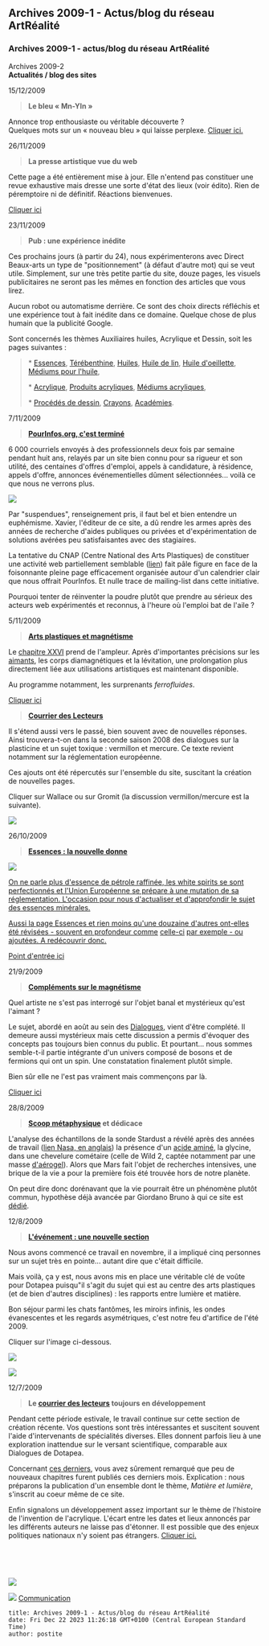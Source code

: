 ## Archives 2009-1 - Actus/blog du réseau ArtRéalité
### Archives 2009-1 - actus/blog du réseau ArtRéalité
 Archives 2009-2  
**Actualités / blog des sites**

15/12/2009

> **Le bleu « Mn-YIn »**

  
Annonce trop enthousiaste ou véritable découverte ?  
Quelques mots sur un « nouveau bleu » qui laisse perplexe. [Cliquer ici.](hitechbleumnyin.html)

26/11/2009

> **La presse artistique vue du web**

Cette page a été entièrement mise à jour. Elle n'entend pas constituer une revue exhaustive mais dresse une sorte d'état des lieux (voir édito). Rien de péremptoire ni de définitif. Réactions bienvenues.

[Cliquer ici](http://www.artrealite.com/presseenligne.htm)

23/11/2009

> **Pub : une expérience inédite**

Ces prochains jours (à partir du 24), nous expérimenterons avec Direct Beaux-arts un type de "positionnement" (à défaut d'autre mot) qui se veut utile. Simplement, sur une très petite partie du site, douze pages, les visuels publicitaires ne seront pas les mêmes en fonction des articles que vous lirez.

Aucun robot ou automatisme derrière. Ce sont des choix directs réfléchis et une expérience tout à fait inédite dans ce domaine. Quelque chose de plus humain que la publicité Google.

Sont concernés les thèmes Auxiliaires huiles, Acrylique et Dessin, soit les pages suivantes :

> \* [Essences](essences.html), [Térébenthine](terebenthine.html), [Huiles](huiles.html), [Huile de lin](huiledelin.html), [Huile d'oeillette](huiledoeillette.html), [Médiums pour l'huile](mediumspourlhuile.html),
> 
> \* [Acrylique](acrylique.html), [Produits acryliques](produitsacryl.html), [Médiums acryliques](mediumspourlacrylique.html),
> 
> \* [Procédés de dessin](procedesdessin.html), [Crayons](crayon.html), [Académies](academies.html).

7/11/2009

> [**PourInfos.org, c'est terminé**](chap26magnetisme.html#artsplastiques)

6 000 courriels envoyés à des professionnels deux fois par semaine pendant huit ans, relayés par un site bien connu pour sa rigueur et son utilité, des centaines d'offres d'emploi, appels à candidature, à résidence, appels d'offre, annonces événementielles dûment sélectionnées... voilà ce que nous ne verrons plus.

![](images/pourinfossuspension.jpg)

Par "suspendues", renseignement pris, il faut bel et bien entendre un euphémisme. Xavier, l'éditeur de ce site, a dû rendre les armes après des années de recherche d'aides publiques ou privées et d'expérimentation de solutions avérées peu satisfaisantes avec des stagiaires.

La tentative du CNAP (Centre National des Arts Plastiques) de constituer une activité web partiellement semblable ([lien](http://www.cnap.fr/index.php?page=infos&idCategPro=31&categorie=appels-a-projet-et-offres-d-emploi)) fait pâle figure en face de la foisonnante pleine page efficacement organisée autour d'un calendrier clair que nous offrait PourInfos. Et nulle trace de mailing-list dans cette initiative.

Pourquoi tenter de réinventer la poudre plutôt que prendre au sérieux des acteurs web expérimentés et reconnus, à l'heure où l'emploi bat de l'aile ?

5/11/2009

> **[Arts plastiques et magnétisme](chap26magnetisme.html#artsplastiques)**

Le [chapitre XXVI](chap26magnetisme.html) prend de l'ampleur. Après d'importantes précisions sur les [aimants](chap26magnetisme.html#aimants), les corps diamagnétiques et la lévitation, une prolongation plus directement liée aux utilisations artistiques est maintenant disponible.

Au programme notamment, les surprenants _ferrofluides_.

[Cliquer ici](chap26magnetisme.html#artsplastiques)

> **[Courrier des Lecteurs](courrierdeslecteurs2008b.html)**

Il s'étend aussi vers le passé, bien souvent avec de nouvelles réponses. Ainsi trouvera-t-on dans la seconde saison 2008 des dialogues sur la plasticine et un sujet toxique : vermillon et mercure. Ce texte revient notamment sur la réglementation européenne.

Ces ajouts ont été répercutés sur l'ensemble du site, suscitant la création de nouvelles pages.

Cliquer sur Wallace ou sur Gromit (la discussion vermillon/mercure est la suivante).

**![](images/cdl2008bwallaceetgromit.jpg)**

26/10/2009

> **[Essences : la nouvelle donne](essences.html)**

[![](images/chap26ferrofluids.jpg)](chap26magnetisme.html#artsplastiques)

[On ne parle plus d'essence de pétrole raffinée, les white spirits se sont perfectionnés et l'Union Européenne se prépare à une mutation de sa réglementation. L'occasion pour nous d'actualiser et d'approfondir le sujet des essences minérales.](essences.html)

[Aussi la page Essences et rien moins qu'une douzaine d'autres ont-elles été révisées - souvent en profondeur comme](essences.html) [celle-ci](distillationraffinage.html) [par exemple - ou ajoutées. A redécouvrir donc.](essences.html)

[Point d'entrée ici](essences.html)

21/9/2009

> **[Compléments sur le magnétisme](chap26magnetisme.html)**

Quel artiste ne s'est pas interrogé sur l'objet banal et mystérieux qu'est l'aimant ?

Le sujet, abordé en août au sein des [Dialogues](dialoguesdotapea.html), vient d'être complété. Il demeure aussi mystérieux mais cette discussion a permis d'évoquer des concepts pas toujours bien connus du public. Et pourtant... nous sommes semble-t-il partie intégrante d'un univers composé de bosons et de fermions qui ont un spin. Une constatation finalement plutôt simple.

Bien sûr elle ne l'est pas vraiment mais commençons par là.

[Cliquer ici](chap26magnetisme.html)

28/8/2009

> **[Scoop métaphysique](file:///C:/Documents%20and%20Settings/All%20Users/Documents/Documents%20publics/Mes%20sites%20Web/dotapea%20-%20ancien/chap25lumiereetmatiere.htm) et dédicace**

L'analyse des échantillons de la sonde Stardust a révélé après des années de travail ([lien Nasa, en anglais](http://stardust.jpl.nasa.gov/news/news115.html)) la présence d'un [acide aminé](file:///C:/Documents%20and%20Settings/All%20Users/Documents/Documents%20publics/Mes%20sites%20Web/dotapea%20-%20ancien/acides.htm#acidesamines), la glycine, dans une chevelure cométaire (celle de Wild 2, captée notamment par une masse [d'aérogel](file:///C:/Documents%20and%20Settings/All%20Users/Documents/Documents%20publics/Mes%20sites%20Web/dotapea%20-%20ancien/chap05aerogel.htm)). Alors que Mars fait l'objet de recherches intensives, une brique de la vie a pour la première fois été trouvée hors de notre planète.

On peut dire donc dorénavant que la vie pourrait être un phénomène plutôt commun, hypothèse déjà avancée par Giordano Bruno à qui ce site est [dédié](blog20092.html#dedicaces).

12/8/2009

> **[L'événement : une nouvelle section](chap25lumiereetmatiere.html)**

Nous avons commencé ce travail en novembre, il a impliqué cinq personnes sur un sujet très en pointe... autant dire que c'était difficile.

Mais voilà, ça y est, nous avons mis en place une véritable clé de voûte pour Dotapea puisqu"il s'agit du sujet qui est au centre des arts plastiques (et de bien d'autres disciplines) : les rapports entre lumière et matière.

Bon séjour parmi les chats fantômes, les miroirs infinis, les ondes évanescentes et les regards asymétriques, c'est notre feu d'artifice de l'été 2009.

Cliquer sur l'image ci-dessous.

[![](images/kirkouk1953.jpg)](essences.html)

[![](images/chap25planetemolecule.jpg)](chap25lumiereetmatiere.html)

12/7/2009

> **Le [courrier des lecteurs](courrierdeslecteurs.html) toujours en développement**

Pendant cette période estivale, le travail continue sur cette section de création récente. Vos questions sont très intéressantes et suscitent souvent l'aide d'intervenants de spécialités diverses. Elles donnent parfois lieu à une exploration inattendue sur le versant scientifique, comparable aux Dialogues de Dotapea.

Concernant [ces derniers](dialoguesdotapea.html), vous avez sûrement remarqué que peu de nouveaux chapitres furent publiés ces derniers mois. Explication : nous préparons la publication d'un ensemble dont le thème, _Matière et lumière_, s'inscrit au coeur même de ce site.

Enfin signalons un développement assez important sur le thème de l'histoire de l'invention de l'acrylique. L'écart entre les dates et lieux annoncés par les différents auteurs ne laisse pas d'étonner. Il est possible que des enjeux politiques nationaux n'y soient pas étrangers. [Cliquer ici.](acrylique.html#dates)

 

 



 ![](images/transparent122x1.gif)

![](images/flechebas.gif) [Communication](http://www.artrealite.com/annonceurs.htm)
```
title: Archives 2009-1 - Actus/blog du réseau ArtRéalité
date: Fri Dec 22 2023 11:26:18 GMT+0100 (Central European Standard Time)
author: postite
```
